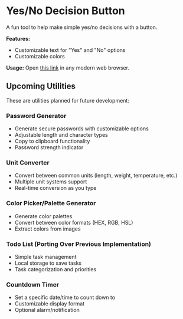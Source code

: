 # Yes/No Decision Button

A fun tool to help make simple yes/no decisions with a button.

**Features:**
- Customizable text for "Yes" and "No" options
- Customizable colors

**Usage:** Open [this link](https://mattwydra.github.io/projects/utilities/yes_no/index.html) in any modern web browser.

## Upcoming Utilities

These are utilities planned for future development:

### Password Generator
- Generate secure passwords with customizable options
- Adjustable length and character types
- Copy to clipboard functionality
- Password strength indicator

### Unit Converter
- Convert between common units (length, weight, temperature, etc.)
- Multiple unit systems support
- Real-time conversion as you type

### Color Picker/Palette Generator
- Generate color palettes
- Convert between color formats (HEX, RGB, HSL)
- Extract colors from images

### Todo List (Porting Over Previous Implementation)
- Simple task management
- Local storage to save tasks
- Task categorization and priorities

### Countdown Timer
- Set a specific date/time to count down to
- Customizable display format
- Optional alarm/notification
